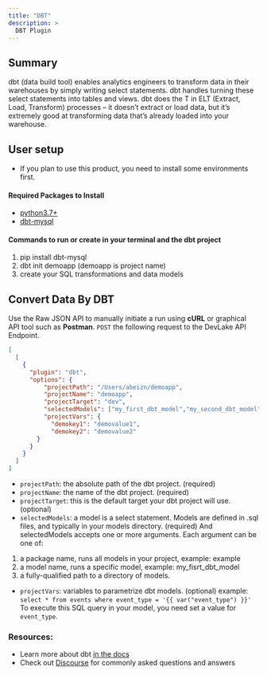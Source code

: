 ```yaml
---
title: "DBT"
description: >
  DBT Plugin
---
```



## Summary

dbt (data build tool) enables analytics engineers to transform data in their warehouses by simply writing select statements. dbt handles turning these select statements into tables and views.
dbt does the T in ELT (Extract, Load, Transform) processes – it doesn’t extract or load data, but it’s extremely good at transforming data that’s already loaded into your warehouse.

## User setup<a id="user-setup"></a>
- If you plan to use this product, you need to install some environments first.

#### Required Packages to Install<a id="user-setup-requirements"></a>
- [python3.7+](https://www.python.org/downloads/)
- [dbt-mysql](https://pypi.org/project/dbt-mysql/#configuring-your-profile)

#### Commands to run or create in your terminal and the dbt project<a id="user-setup-commands"></a>
1. pip install dbt-mysql
2. dbt init demoapp (demoapp is project name)
3. create your SQL transformations and data models

## Convert Data By DBT

Use the Raw JSON API to manually initiate a run using **cURL** or graphical API tool such as **Postman**. `POST` the following request to the DevLake API Endpoint.

```json
[
  [
    {
      "plugin": "dbt",
      "options": {
          "projectPath": "/Users/abeizn/demoapp",
          "projectName": "demoapp",
          "projectTarget": "dev",
          "selectedModels": ["my_first_dbt_model","my_second_dbt_model"],
          "projectVars": {
            "demokey1": "demovalue1",
            "demokey2": "demovalue2"
        }
      }
    }
  ]
]
```

- `projectPath`: the absolute path of the dbt project. (required)
- `projectName`: the name of the dbt project. (required)
- `projectTarget`: this is the default target your dbt project will use. (optional)
- `selectedModels`: a model is a select statement. Models are defined in .sql files, and typically in your models directory. (required)
And selectedModels accepts one or more arguments. Each argument can be one of:
1. a package name, runs all models in your project, example: example
2. a model name, runs a specific model, example: my_fisrt_dbt_model
3. a fully-qualified path to a directory of models.

- `projectVars`: variables to parametrize dbt models. (optional)
example:
`select * from events where event_type = '{{ var("event_type") }}'`
To execute this SQL query in your model, you need set a value for `event_type`.

### Resources:
- Learn more about dbt [in the docs](https://docs.getdbt.com/docs/introduction)
- Check out [Discourse](https://discourse.getdbt.com/) for commonly asked questions and answers

<br/><br/><br/>
